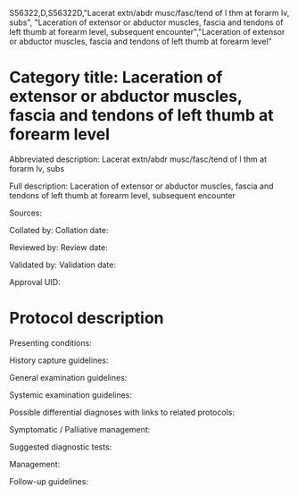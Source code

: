 S56322,D,S56322D,"Lacerat extn/abdr musc/fasc/tend of l thm at forarm lv, subs", "Laceration of extensor or abductor muscles, fascia and tendons of left thumb at forearm level, subsequent encounter","Laceration of extensor or abductor muscles, fascia and tendons of left thumb at forearm level"
# Category title: Laceration of extensor or abductor muscles, fascia and tendons of left thumb at forearm level

Abbreviated description: Lacerat extn/abdr musc/fasc/tend of l thm at forarm lv, subs

Full description: Laceration of extensor or abductor muscles, fascia and tendons of left thumb at forearm level, subsequent encounter

Sources:

Collated by:
Collation date:

Reviewed by:
Review date:

Validated by:
Validation date:

Approval UID:

# Protocol description

Presenting conditions:

History capture guidelines:

General examination guidelines:

Systemic examination guidelines:

Possible differential diagnoses with links to related protocols:

Symptomatic / Palliative management:

Suggested diagnostic tests:

Management:

Follow-up guidelines:
